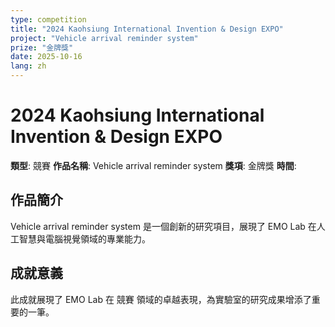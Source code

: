 ```yaml
---
type: competition
title: "2024 Kaohsiung International Invention & Design EXPO"
project: "Vehicle arrival reminder system"
prize: "金牌獎"
date: 2025-10-16
lang: zh
---
```


# 2024 Kaohsiung International Invention & Design EXPO

**類型**: 競賽
**作品名稱**: Vehicle arrival reminder system
**獎項**: 金牌獎
**時間**: 

## 作品簡介

Vehicle arrival reminder system 是一個創新的研究項目，展現了 EMO Lab 在人工智慧與電腦視覺領域的專業能力。

## 成就意義

此成就展現了 EMO Lab 在 競賽 領域的卓越表現，為實驗室的研究成果增添了重要的一筆。
